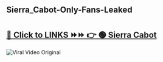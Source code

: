 
 ## Sierra_Cabot-Only-Fans-Leaked

# <h2><a href="https://clipsfans.com/Sierra_Cabot&ref=git">🔗 Click to LINKS ⏩⏩ 👉 🟢 Sierra Cabot </a></h2>

<a href="https://clipsfans.com/Sierra_Cabot&ref=git" rel="nofollow" data-target="animated-image.originalLink"><img src="https://i.ibb.co.com/xMMVF88/686577567.gif" alt="Viral Video Original" style="max-width: 100%; display: inline-block;" data-target="animated-image.originalImage"></a>

